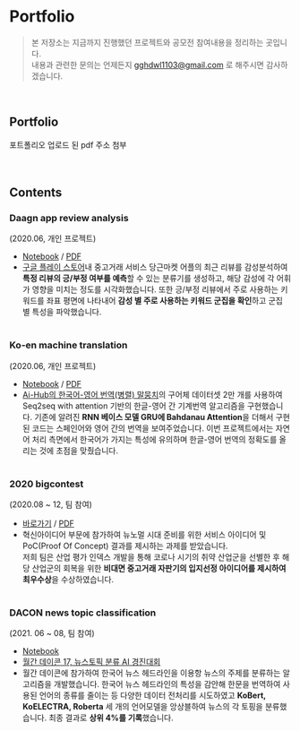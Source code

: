 # Portfolio
> 본 저장소는 지금까지 진행했던 프로젝트와 공모전 참여내용을 정리하는 곳입니다.<br>
> 내용과 관련한 문의는 언제든지 gghdwl1103@gmail.com 로 해주시면 감사하겠습니다.

<br>

## Portfolio
포트폴리오 업로드 된 pdf 주소 첨부
<br><br><br>
## Contents

### Daagn app review analysis
(2020.06, 개인 프로젝트)
* [Notebook](https://github.com/sweetpersimmon/Data-Science-Portfolio/tree/main/daangn-app-review-analysis/code) / [PDF](https://github.com/sweetpersimmon/Data-Science-Portfolio/blob/main/daangn-app-review-analysis/daangn%20app%20review%20analysis%20-%20report.pdf)<br>
* [구글 플레이 스토어](https://play.google.com/store/apps/details?id=com.towneers.www&hl=ko&gl=US)내 중고거래 서비스 당근마켓 어플의 최근 리뷰를 감성분석하여 **특정 리뷰의 긍/부정 여부를 예측**할 수 있는 분류기를 생성하고, 해당 감성에 각 어휘가 영향을 미치는 정도를 시각화했습니다. 또한 긍/부정 리뷰에서 주로 사용하는 키워드를 좌표 평면에 나타내어 **감성 별 주로 사용하는 키워드 군집을 확인**하고 군집 별 특성을 파악했습니다.
<br><br>

### Ko-en machine translation
(2020.06, 개인 프로젝트)
* [Notebook](https://github.com/sweetpersimmon/Data-Science-Portfolio/blob/main/ko-en-machine-translation/Seq2seq%20with%20attention(machine%20translation).ipynb) / [PDF](https://github.com/sweetpersimmon/Data-Science-Portfolio/blob/main/ko-en-machine-translation/Seq2seq%20with%20attention(machine%20translation).pdf)
* [Ai-Hub의 한국어-영어 번역(병렬) 말뭉치](https://aihub.or.kr/aidata/87)의 구어체 데이터셋 2만 개를 사용하여 Seq2seq with attention 기반의 한글-영어 간 기계번역 알고리즘을 구현했습니다. 기존에 알려진 **RNN 베이스 모델 GRU에 Bahdanau Attention**을 더해서 구현된 코드는 스페인어와 영어 간의 번역을 보여주었습니다. 이번 프로젝트에서는 자연어 처리 측면에서 한국어가 가지는 특성에 유의하며 한글-영어 번역의 정확도를 올리는 것에 초점을 맞췄습니다.
<br><br>

### 2020 bigcontest
(2020.08 ~ 12, 팀 참여)
- [바로가기](https://github.com/sweetpersimmon/Data-Science-Portfolio/tree/main/2020-bigcontest) / [PDF](https://github.com/sweetpersimmon/Data-Science-Portfolio/blob/main/2020-bigcontest/혁신아이디어분야_코로나나빠_결과보고서.pdf)
- 혁신아이디어 부문에 참가하여 뉴노멀 시대 준비를 위한 서비스 아이디어 및 PoC(Proof Of Concept) 결과를 제시하는 과제를 받았습니다.<br>
  저희 팀은 산업 평가 인덱스 개발을 통해 코로나 시기의 취약 산업군을 선별한 후 해당 산업군의 회복을 위한 **비대면 중고거래 자판기의 입지선정 아이디어를 제시하여 최우수상**을 수상하였습니다.
<br><br>

### DACON news topic classification
(2021. 06 ~ 08, 팀 참여)
- [Notebook](https://github.com/sweetpersimmon/Data-Science-Portfolio/tree/main/dacon-news)
- [월간 데이콘 17, 뉴스토픽 분류 AI 경진대회](https://dacon.io/competitions/official/235747/overview/description)<br>
- 월간 데이콘에 참가하여 한국어 뉴스 헤드라인을 이용항 뉴스의 주제를 분류하는 알고리즘을 개발했습니다. 한국어 뉴스 헤드라인의 특성을 감안해 한문을 번역하여 사용된 언어의 종류를 줄이는 등 다양한 데이터 전처리를 시도하였고 **KoBert, KoELECTRA, Roberta** 세 개의 언어모델을 앙상블하여 뉴스의 각 토핑을 분류했습니다. 최종 결과로 **상위 4%를 기록**했습니다.
<br><br>
